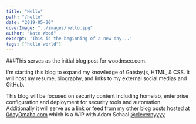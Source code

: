 ```yaml
---
title: "Hello"
path: "/hello"
date: "2019-05-20"
coverImage: "../images/hello.jpg"
author: "Nate Wood"
excerpt: 'This is the beginning of a new day...' 
tags: ["hello world"]
---
```

###This serves as the initial blog post for woodnsec.com.  

I'm starting this blog to expand my knowledge of Gatsby.js, HTML, & CSS. It will host my resume, biography, and links to my external social medias and GitHub.  

This blog will be focused on security content including homelab, enterprise configuration and deployment for security tools and automation. Additionally it will serve as a link or feed from my other blog posts hosted at [0dayOmaha.com](https://0dayomaha.com) which is a WIP with Adam Schaal [@clevernyyyy](https://twitter.com/clevernyyyy)
